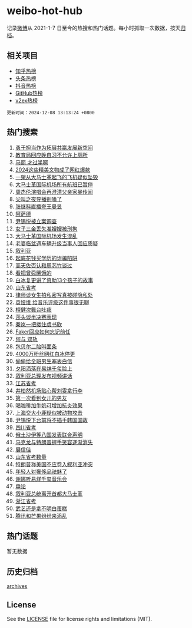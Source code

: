 # weibo-hot-hub

记录[微博](https://www.weibo.com)从 2021-1-7 日至今的热搜和热门话题。每小时抓取一次数据，按天[归档](archives)。

## 相关项目

- [知乎热榜](https://github.com/lonnyzhang423/zhihu-hot-hub)
- [头条热榜](https://github.com/lonnyzhang423/toutiao-hot-hub)
- [抖音热榜](https://github.com/lonnyzhang423/douyin-hot-hub)
- [GitHub热榜](https://github.com/lonnyzhang423/github-hot-hub)
- [v2ex热榜](https://github.com/lonnyzhang423/v2ex-hot-hub)


`更新时间：2024-12-08 13:13:24 +0800`

## 热门搜索

1. [勇于担当作为拓展共赢发展新空间](https://m.weibo.cn/search?containerid=100103type%3D1%26t%3D10%26q%3D%23%E5%8B%87%E4%BA%8E%E6%8B%85%E5%BD%93%E4%BD%9C%E4%B8%BA%E6%8B%93%E5%B1%95%E5%85%B1%E8%B5%A2%E5%8F%91%E5%B1%95%E6%96%B0%E7%A9%BA%E9%97%B4%23&stream_entry_id=51&isnewpage=1&extparam=seat%3D1%26c_type%3D51%26q%3D%2523%25E5%258B%2587%25E4%25BA%258E%25E6%258B%2585%25E5%25BD%2593%25E4%25BD%259C%25E4%25B8%25BA%25E6%258B%2593%25E5%25B1%2595%25E5%2585%25B1%25E8%25B5%25A2%25E5%258F%2591%25E5%25B1%2595%25E6%2596%25B0%25E7%25A9%25BA%25E9%2597%25B4%2523%26pos%3D0%26cate%3D10103%26dgr%3D0%26filter_type%3Drealtimehot%26stream_entry_id%3D51%26display_time%3D1733634803%26pre_seqid%3D17336348030409222390936)
1. [教育局回应晚自习不允许上厕所](https://m.weibo.cn/search?containerid=100103type%3D1%26t%3D10%26q%3D%23%E6%95%99%E8%82%B2%E5%B1%80%E5%9B%9E%E5%BA%94%E6%99%9A%E8%87%AA%E4%B9%A0%E4%B8%8D%E5%85%81%E8%AE%B8%E4%B8%8A%E5%8E%95%E6%89%80%23&stream_entry_id=31&isnewpage=1&extparam=seat%3D1%26q%3D%2523%25E6%2595%2599%25E8%2582%25B2%25E5%25B1%2580%25E5%259B%259E%25E5%25BA%2594%25E6%2599%259A%25E8%2587%25AA%25E4%25B9%25A0%25E4%25B8%258D%25E5%2585%2581%25E8%25AE%25B8%25E4%25B8%258A%25E5%258E%2595%25E6%2589%2580%2523%26pos%3D0%26dgr%3D0%26filter_type%3Drealtimehot%26realpos%3D1%26c_type%3D31%26flag%3D1%26cate%3D5001%26band_rank%3D1%26lcate%3D5001%26stream_entry_id%3D31%26display_time%3D1733634803%26pre_seqid%3D17336348030409222390936)
1. [马丽 才过半啊](https://m.weibo.cn/search?containerid=100103type%3D1%26t%3D10%26q%3D%E9%A9%AC%E4%B8%BD+%E6%89%8D%E8%BF%87%E5%8D%8A%E5%95%8A&stream_entry_id=31&isnewpage=1&extparam=seat%3D1%26q%3D%25E9%25A9%25AC%25E4%25B8%25BD%2520%25E6%2589%258D%25E8%25BF%2587%25E5%258D%258A%25E5%2595%258A%26pos%3D1%26dgr%3D0%26filter_type%3Drealtimehot%26realpos%3D2%26c_type%3D31%26flag%3D2%26cate%3D5001%26band_rank%3D2%26lcate%3D5001%26stream_entry_id%3D31%26display_time%3D1733634803%26pre_seqid%3D17336348030409222390936)
1. [2024这些精美文物成了网红爆款](https://m.weibo.cn/search?containerid=100103type%3D1%26t%3D10%26q%3D%232024%E8%BF%99%E4%BA%9B%E7%B2%BE%E7%BE%8E%E6%96%87%E7%89%A9%E6%88%90%E4%BA%86%E7%BD%91%E7%BA%A2%E7%88%86%E6%AC%BE%23&stream_entry_id=31&isnewpage=1&extparam=seat%3D1%26q%3D%25232024%25E8%25BF%2599%25E4%25BA%259B%25E7%25B2%25BE%25E7%25BE%258E%25E6%2596%2587%25E7%2589%25A9%25E6%2588%2590%25E4%25BA%2586%25E7%25BD%2591%25E7%25BA%25A2%25E7%2588%2586%25E6%25AC%25BE%2523%26pos%3D2%26dgr%3D0%26filter_type%3Drealtimehot%26realpos%3D3%26c_type%3D31%26flag%3D0%26cate%3D5001%26band_rank%3D3%26lcate%3D5001%26stream_entry_id%3D31%26display_time%3D1733634803%26pre_seqid%3D17336348030409222390936)
1. [一架从大马士革起飞的飞机疑似坠毁](https://m.weibo.cn/search?containerid=100103type%3D1%26t%3D10%26q%3D%23%E4%B8%80%E6%9E%B6%E4%BB%8E%E5%A4%A7%E9%A9%AC%E5%A3%AB%E9%9D%A9%E8%B5%B7%E9%A3%9E%E7%9A%84%E9%A3%9E%E6%9C%BA%E7%96%91%E4%BC%BC%E5%9D%A0%E6%AF%81%23&stream_entry_id=31&isnewpage=1&extparam=seat%3D1%26q%3D%2523%25E4%25B8%2580%25E6%259E%25B6%25E4%25BB%258E%25E5%25A4%25A7%25E9%25A9%25AC%25E5%25A3%25AB%25E9%259D%25A9%25E8%25B5%25B7%25E9%25A3%259E%25E7%259A%2584%25E9%25A3%259E%25E6%259C%25BA%25E7%2596%2591%25E4%25BC%25BC%25E5%259D%25A0%25E6%25AF%2581%2523%26pos%3D3%26dgr%3D0%26filter_type%3Drealtimehot%26realpos%3D4%26c_type%3D31%26flag%3D1%26cate%3D5001%26band_rank%3D4%26lcate%3D5001%26stream_entry_id%3D31%26display_time%3D1733634803%26pre_seqid%3D17336348030409222390936)
1. [大马士革国际机场所有航班已暂停](https://m.weibo.cn/search?containerid=100103type%3D1%26t%3D10%26q%3D%23%E5%A4%A7%E9%A9%AC%E5%A3%AB%E9%9D%A9%E5%9B%BD%E9%99%85%E6%9C%BA%E5%9C%BA%E6%89%80%E6%9C%89%E8%88%AA%E7%8F%AD%E5%B7%B2%E6%9A%82%E5%81%9C%23&stream_entry_id=31&isnewpage=1&extparam=seat%3D1%26q%3D%2523%25E5%25A4%25A7%25E9%25A9%25AC%25E5%25A3%25AB%25E9%259D%25A9%25E5%259B%25BD%25E9%2599%2585%25E6%259C%25BA%25E5%259C%25BA%25E6%2589%2580%25E6%259C%2589%25E8%2588%25AA%25E7%258F%25AD%25E5%25B7%25B2%25E6%259A%2582%25E5%2581%259C%2523%26pos%3D4%26dgr%3D0%26filter_type%3Drealtimehot%26realpos%3D5%26c_type%3D31%26flag%3D0%26cate%3D5001%26band_rank%3D5%26lcate%3D5001%26stream_entry_id%3D31%26display_time%3D1733634803%26pre_seqid%3D17336348030409222390936)
1. [周杰伦演唱会再澄清父亲家暴传闻](https://m.weibo.cn/search?containerid=100103type%3D1%26t%3D10%26q%3D%23%E5%91%A8%E6%9D%B0%E4%BC%A6%E6%BC%94%E5%94%B1%E4%BC%9A%E5%86%8D%E6%BE%84%E6%B8%85%E7%88%B6%E4%BA%B2%E5%AE%B6%E6%9A%B4%E4%BC%A0%E9%97%BB%23&stream_entry_id=31&isnewpage=1&extparam=seat%3D1%26q%3D%2523%25E5%2591%25A8%25E6%259D%25B0%25E4%25BC%25A6%25E6%25BC%2594%25E5%2594%25B1%25E4%25BC%259A%25E5%2586%258D%25E6%25BE%2584%25E6%25B8%2585%25E7%2588%25B6%25E4%25BA%25B2%25E5%25AE%25B6%25E6%259A%25B4%25E4%25BC%25A0%25E9%2597%25BB%2523%26pos%3D5%26dgr%3D0%26filter_type%3Drealtimehot%26realpos%3D6%26c_type%3D31%26flag%3D1%26cate%3D5001%26band_rank%3D6%26lcate%3D5001%26stream_entry_id%3D31%26display_time%3D1733634803%26pre_seqid%3D17336348030409222390936)
1. [尖叫之夜导播别嗑了](https://m.weibo.cn/search?containerid=100103type%3D1%26t%3D10%26q%3D%E5%B0%96%E5%8F%AB%E4%B9%8B%E5%A4%9C%E5%AF%BC%E6%92%AD%E5%88%AB%E5%97%91%E4%BA%86&stream_entry_id=31&isnewpage=1&extparam=seat%3D1%26q%3D%25E5%25B0%2596%25E5%258F%25AB%25E4%25B9%258B%25E5%25A4%259C%25E5%25AF%25BC%25E6%2592%25AD%25E5%2588%25AB%25E5%2597%2591%25E4%25BA%2586%26pos%3D6%26dgr%3D0%26filter_type%3Drealtimehot%26realpos%3D7%26c_type%3D31%26flag%3D1%26cate%3D5001%26band_rank%3D7%26lcate%3D5001%26stream_entry_id%3D31%26display_time%3D1733634803%26pre_seqid%3D17336348030409222390936)
1. [张继科直播夸王曼昱](https://m.weibo.cn/search?containerid=100103type%3D1%26t%3D10%26q%3D%23%E5%BC%A0%E7%BB%A7%E7%A7%91%E7%9B%B4%E6%92%AD%E5%A4%B8%E7%8E%8B%E6%9B%BC%E6%98%B1%23&stream_entry_id=31&isnewpage=1&extparam=seat%3D1%26q%3D%2523%25E5%25BC%25A0%25E7%25BB%25A7%25E7%25A7%2591%25E7%259B%25B4%25E6%2592%25AD%25E5%25A4%25B8%25E7%258E%258B%25E6%259B%25BC%25E6%2598%25B1%2523%26pos%3D7%26dgr%3D0%26filter_type%3Drealtimehot%26realpos%3D8%26c_type%3D31%26flag%3D0%26cate%3D5001%26band_rank%3D8%26lcate%3D5001%26stream_entry_id%3D31%26display_time%3D1733634803%26pre_seqid%3D17336348030409222390936)
1. [阿萨德](https://m.weibo.cn/search?containerid=100103type%3D1%26t%3D10%26q%3D%E9%98%BF%E8%90%A8%E5%BE%B7&stream_entry_id=31&isnewpage=1&extparam=seat%3D1%26q%3D%25E9%2598%25BF%25E8%2590%25A8%25E5%25BE%25B7%26pos%3D8%26dgr%3D0%26filter_type%3Drealtimehot%26realpos%3D9%26c_type%3D31%26flag%3D0%26cate%3D5001%26band_rank%3D9%26lcate%3D5001%26stream_entry_id%3D31%26display_time%3D1733634803%26pre_seqid%3D17336348030409222390936)
1. [尹锡悦被立案调查](https://m.weibo.cn/search?containerid=100103type%3D1%26t%3D10%26q%3D%23%E5%B0%B9%E9%94%A1%E6%82%A6%E8%A2%AB%E7%AB%8B%E6%A1%88%E8%B0%83%E6%9F%A5%23&stream_entry_id=31&isnewpage=1&extparam=seat%3D1%26q%3D%2523%25E5%25B0%25B9%25E9%2594%25A1%25E6%2582%25A6%25E8%25A2%25AB%25E7%25AB%258B%25E6%25A1%2588%25E8%25B0%2583%25E6%259F%25A5%2523%26pos%3D9%26dgr%3D0%26filter_type%3Drealtimehot%26realpos%3D10%26c_type%3D31%26flag%3D1%26cate%3D5001%26band_rank%3D10%26lcate%3D5001%26stream_entry_id%3D31%26display_time%3D1733634803%26pre_seqid%3D17336348030409222390936)
1. [女子三金丢失准嫂嫂被刑拘](https://m.weibo.cn/search?containerid=100103type%3D1%26t%3D10%26q%3D%23%E5%A5%B3%E5%AD%90%E4%B8%89%E9%87%91%E4%B8%A2%E5%A4%B1%E5%87%86%E5%AB%82%E5%AB%82%E8%A2%AB%E5%88%91%E6%8B%98%23&stream_entry_id=31&isnewpage=1&extparam=seat%3D1%26q%3D%2523%25E5%25A5%25B3%25E5%25AD%2590%25E4%25B8%2589%25E9%2587%2591%25E4%25B8%25A2%25E5%25A4%25B1%25E5%2587%2586%25E5%25AB%2582%25E5%25AB%2582%25E8%25A2%25AB%25E5%2588%2591%25E6%258B%2598%2523%26pos%3D10%26dgr%3D0%26filter_type%3Drealtimehot%26realpos%3D11%26c_type%3D31%26flag%3D1%26cate%3D5001%26band_rank%3D11%26lcate%3D5001%26stream_entry_id%3D31%26display_time%3D1733634803%26pre_seqid%3D17336348030409222390936)
1. [大马士革国际机场发生混乱](https://m.weibo.cn/search?containerid=100103type%3D1%26t%3D10%26q%3D%23%E5%A4%A7%E9%A9%AC%E5%A3%AB%E9%9D%A9%E5%9B%BD%E9%99%85%E6%9C%BA%E5%9C%BA%E5%8F%91%E7%94%9F%E6%B7%B7%E4%B9%B1%23&stream_entry_id=31&isnewpage=1&extparam=seat%3D1%26q%3D%2523%25E5%25A4%25A7%25E9%25A9%25AC%25E5%25A3%25AB%25E9%259D%25A9%25E5%259B%25BD%25E9%2599%2585%25E6%259C%25BA%25E5%259C%25BA%25E5%258F%2591%25E7%2594%259F%25E6%25B7%25B7%25E4%25B9%25B1%2523%26pos%3D11%26dgr%3D0%26filter_type%3Drealtimehot%26realpos%3D12%26c_type%3D31%26flag%3D1%26cate%3D5001%26band_rank%3D12%26lcate%3D5001%26stream_entry_id%3D31%26display_time%3D1733634803%26pre_seqid%3D17336348030409222390936)
1. [老婆临盆遇车辆升级当事人回应质疑](https://m.weibo.cn/search?containerid=100103type%3D1%26t%3D10%26q%3D%23%E8%80%81%E5%A9%86%E4%B8%B4%E7%9B%86%E9%81%87%E8%BD%A6%E8%BE%86%E5%8D%87%E7%BA%A7%E5%BD%93%E4%BA%8B%E4%BA%BA%E5%9B%9E%E5%BA%94%E8%B4%A8%E7%96%91%23&stream_entry_id=31&isnewpage=1&extparam=seat%3D1%26q%3D%2523%25E8%2580%2581%25E5%25A9%2586%25E4%25B8%25B4%25E7%259B%2586%25E9%2581%2587%25E8%25BD%25A6%25E8%25BE%2586%25E5%258D%2587%25E7%25BA%25A7%25E5%25BD%2593%25E4%25BA%258B%25E4%25BA%25BA%25E5%259B%259E%25E5%25BA%2594%25E8%25B4%25A8%25E7%2596%2591%2523%26pos%3D12%26dgr%3D0%26filter_type%3Drealtimehot%26realpos%3D13%26c_type%3D31%26flag%3D0%26cate%3D5001%26band_rank%3D13%26lcate%3D5001%26stream_entry_id%3D31%26display_time%3D1733634803%26pre_seqid%3D17336348030409222390936)
1. [叙利亚](https://m.weibo.cn/search?containerid=100103type%3D1%26t%3D10%26q%3D%E5%8F%99%E5%88%A9%E4%BA%9A&stream_entry_id=31&isnewpage=1&extparam=seat%3D1%26q%3D%25E5%258F%2599%25E5%2588%25A9%25E4%25BA%259A%26pos%3D13%26dgr%3D0%26filter_type%3Drealtimehot%26realpos%3D14%26c_type%3D31%26flag%3D0%26cate%3D5001%26band_rank%3D14%26lcate%3D5001%26stream_entry_id%3D31%26display_time%3D1733634803%26pre_seqid%3D17336348030409222390936)
1. [起底花钱买学历的诈骗陷阱](https://m.weibo.cn/search?containerid=100103type%3D1%26t%3D10%26q%3D%23%E8%B5%B7%E5%BA%95%E8%8A%B1%E9%92%B1%E4%B9%B0%E5%AD%A6%E5%8E%86%E7%9A%84%E8%AF%88%E9%AA%97%E9%99%B7%E9%98%B1%23&stream_entry_id=31&isnewpage=1&extparam=seat%3D1%26q%3D%2523%25E8%25B5%25B7%25E5%25BA%2595%25E8%258A%25B1%25E9%2592%25B1%25E4%25B9%25B0%25E5%25AD%25A6%25E5%258E%2586%25E7%259A%2584%25E8%25AF%2588%25E9%25AA%2597%25E9%2599%25B7%25E9%2598%25B1%2523%26pos%3D14%26dgr%3D0%26filter_type%3Drealtimehot%26realpos%3D15%26c_type%3D31%26flag%3D1%26cate%3D5001%26band_rank%3D15%26lcate%3D5001%26stream_entry_id%3D31%26display_time%3D1733634803%26pre_seqid%3D17336348030409222390936)
1. [高天佐否认和周芯竹谈过](https://m.weibo.cn/search?containerid=100103type%3D1%26t%3D10%26q%3D%23%E9%AB%98%E5%A4%A9%E4%BD%90%E5%90%A6%E8%AE%A4%E5%92%8C%E5%91%A8%E8%8A%AF%E7%AB%B9%E8%B0%88%E8%BF%87%23&stream_entry_id=31&isnewpage=1&extparam=seat%3D1%26q%3D%2523%25E9%25AB%2598%25E5%25A4%25A9%25E4%25BD%2590%25E5%2590%25A6%25E8%25AE%25A4%25E5%2592%258C%25E5%2591%25A8%25E8%258A%25AF%25E7%25AB%25B9%25E8%25B0%2588%25E8%25BF%2587%2523%26pos%3D15%26dgr%3D0%26filter_type%3Drealtimehot%26realpos%3D16%26c_type%3D31%26flag%3D0%26cate%3D5001%26band_rank%3D16%26lcate%3D5001%26stream_entry_id%3D31%26display_time%3D1733634803%26pre_seqid%3D17336348030409222390936)
1. [看把曾舜晞饿的](https://m.weibo.cn/search?containerid=100103type%3D1%26t%3D10%26q%3D%E7%9C%8B%E6%8A%8A%E6%9B%BE%E8%88%9C%E6%99%9E%E9%A5%BF%E7%9A%84&stream_entry_id=31&isnewpage=1&extparam=seat%3D1%26q%3D%25E7%259C%258B%25E6%258A%258A%25E6%259B%25BE%25E8%2588%259C%25E6%2599%259E%25E9%25A5%25BF%25E7%259A%2584%26pos%3D16%26dgr%3D0%26filter_type%3Drealtimehot%26realpos%3D17%26c_type%3D31%26flag%3D0%26cate%3D5001%26band_rank%3D17%26lcate%3D5001%26stream_entry_id%3D31%26display_time%3D1733634803%26pre_seqid%3D17336348030409222390936)
1. [白冰复更讲了资助13个孩子的故事](https://m.weibo.cn/search?containerid=100103type%3D1%26t%3D10%26q%3D%23%E7%99%BD%E5%86%B0%E5%A4%8D%E6%9B%B4%E8%AE%B2%E4%BA%86%E8%B5%84%E5%8A%A913%E4%B8%AA%E5%AD%A9%E5%AD%90%E7%9A%84%E6%95%85%E4%BA%8B%23&stream_entry_id=31&isnewpage=1&extparam=seat%3D1%26q%3D%2523%25E7%2599%25BD%25E5%2586%25B0%25E5%25A4%258D%25E6%259B%25B4%25E8%25AE%25B2%25E4%25BA%2586%25E8%25B5%2584%25E5%258A%25A913%25E4%25B8%25AA%25E5%25AD%25A9%25E5%25AD%2590%25E7%259A%2584%25E6%2595%2585%25E4%25BA%258B%2523%26pos%3D17%26dgr%3D0%26filter_type%3Drealtimehot%26realpos%3D18%26c_type%3D31%26flag%3D1%26cate%3D5001%26band_rank%3D18%26lcate%3D5001%26stream_entry_id%3D31%26display_time%3D1733634803%26pre_seqid%3D17336348030409222390936)
1. [山东省考](https://m.weibo.cn/search?containerid=100103type%3D1%26t%3D10%26q%3D%E5%B1%B1%E4%B8%9C%E7%9C%81%E8%80%83&stream_entry_id=31&isnewpage=1&extparam=seat%3D1%26q%3D%25E5%25B1%25B1%25E4%25B8%259C%25E7%259C%2581%25E8%2580%2583%26pos%3D18%26dgr%3D0%26filter_type%3Drealtimehot%26realpos%3D19%26c_type%3D31%26flag%3D0%26cate%3D5001%26band_rank%3D19%26lcate%3D5001%26stream_entry_id%3D31%26display_time%3D1733634803%26pre_seqid%3D17336348030409222390936)
1. [律师谈女生拍私密写真被碰隐私处](https://m.weibo.cn/search?containerid=100103type%3D1%26t%3D10%26q%3D%23%E5%BE%8B%E5%B8%88%E8%B0%88%E5%A5%B3%E7%94%9F%E6%8B%8D%E7%A7%81%E5%AF%86%E5%86%99%E7%9C%9F%E8%A2%AB%E7%A2%B0%E9%9A%90%E7%A7%81%E5%A4%84%23&stream_entry_id=31&isnewpage=1&extparam=seat%3D1%26q%3D%2523%25E5%25BE%258B%25E5%25B8%2588%25E8%25B0%2588%25E5%25A5%25B3%25E7%2594%259F%25E6%258B%258D%25E7%25A7%2581%25E5%25AF%2586%25E5%2586%2599%25E7%259C%259F%25E8%25A2%25AB%25E7%25A2%25B0%25E9%259A%2590%25E7%25A7%2581%25E5%25A4%2584%2523%26pos%3D19%26dgr%3D0%26filter_type%3Drealtimehot%26realpos%3D20%26c_type%3D31%26flag%3D1%26cate%3D5001%26band_rank%3D20%26lcate%3D5001%26stream_entry_id%3D31%26display_time%3D1733634803%26pre_seqid%3D17336348030409222390936)
1. [袁娅维 给音乐评级这件事很无聊](https://m.weibo.cn/search?containerid=100103type%3D1%26t%3D10%26q%3D%E8%A2%81%E5%A8%85%E7%BB%B4+%E7%BB%99%E9%9F%B3%E4%B9%90%E8%AF%84%E7%BA%A7%E8%BF%99%E4%BB%B6%E4%BA%8B%E5%BE%88%E6%97%A0%E8%81%8A&stream_entry_id=31&isnewpage=1&extparam=seat%3D1%26q%3D%25E8%25A2%2581%25E5%25A8%2585%25E7%25BB%25B4%2520%25E7%25BB%2599%25E9%259F%25B3%25E4%25B9%2590%25E8%25AF%2584%25E7%25BA%25A7%25E8%25BF%2599%25E4%25BB%25B6%25E4%25BA%258B%25E5%25BE%2588%25E6%2597%25A0%25E8%2581%258A%26pos%3D20%26dgr%3D0%26filter_type%3Drealtimehot%26realpos%3D21%26c_type%3D31%26flag%3D1%26cate%3D5001%26band_rank%3D21%26lcate%3D5001%26stream_entry_id%3D31%26display_time%3D1733634803%26pre_seqid%3D17336348030409222390936)
1. [檀健次舞台吐痰](https://m.weibo.cn/search?containerid=100103type%3D1%26t%3D10%26q%3D%E6%AA%80%E5%81%A5%E6%AC%A1%E8%88%9E%E5%8F%B0%E5%90%90%E7%97%B0&stream_entry_id=31&isnewpage=1&extparam=seat%3D1%26q%3D%25E6%25AA%2580%25E5%2581%25A5%25E6%25AC%25A1%25E8%2588%259E%25E5%258F%25B0%25E5%2590%2590%25E7%2597%25B0%26pos%3D21%26dgr%3D0%26filter_type%3Drealtimehot%26realpos%3D22%26c_type%3D31%26flag%3D2%26cate%3D5001%26band_rank%3D22%26lcate%3D5001%26stream_entry_id%3D31%26display_time%3D1733634803%26pre_seqid%3D17336348030409222390936)
1. [莎头谈半决赛表现](https://m.weibo.cn/search?containerid=100103type%3D1%26t%3D10%26q%3D%23%E8%8E%8E%E5%A4%B4%E8%B0%88%E5%8D%8A%E5%86%B3%E8%B5%9B%E8%A1%A8%E7%8E%B0%23&stream_entry_id=31&isnewpage=1&extparam=seat%3D1%26q%3D%2523%25E8%258E%258E%25E5%25A4%25B4%25E8%25B0%2588%25E5%258D%258A%25E5%2586%25B3%25E8%25B5%259B%25E8%25A1%25A8%25E7%258E%25B0%2523%26pos%3D22%26dgr%3D0%26filter_type%3Drealtimehot%26realpos%3D23%26c_type%3D31%26flag%3D1%26cate%3D5001%26band_rank%3D23%26lcate%3D5001%26stream_entry_id%3D31%26display_time%3D1733634803%26pre_seqid%3D17336348030409222390936)
1. [秦岚一把搂住虞书欣](https://m.weibo.cn/search?containerid=100103type%3D1%26t%3D10%26q%3D%23%E7%A7%A6%E5%B2%9A%E4%B8%80%E6%8A%8A%E6%90%82%E4%BD%8F%E8%99%9E%E4%B9%A6%E6%AC%A3%23&stream_entry_id=31&isnewpage=1&extparam=seat%3D1%26q%3D%2523%25E7%25A7%25A6%25E5%25B2%259A%25E4%25B8%2580%25E6%258A%258A%25E6%2590%2582%25E4%25BD%258F%25E8%2599%259E%25E4%25B9%25A6%25E6%25AC%25A3%2523%26pos%3D23%26dgr%3D0%26filter_type%3Drealtimehot%26realpos%3D24%26c_type%3D31%26flag%3D2%26cate%3D5001%26band_rank%3D24%26lcate%3D5001%26stream_entry_id%3D31%26display_time%3D1733634803%26pre_seqid%3D17336348030409222390936)
1. [Faker回应如何忘记前任](https://m.weibo.cn/search?containerid=100103type%3D1%26t%3D10%26q%3D%23Faker%E5%9B%9E%E5%BA%94%E5%A6%82%E4%BD%95%E5%BF%98%E8%AE%B0%E5%89%8D%E4%BB%BB%23&stream_entry_id=31&isnewpage=1&extparam=seat%3D1%26q%3D%2523Faker%25E5%259B%259E%25E5%25BA%2594%25E5%25A6%2582%25E4%25BD%2595%25E5%25BF%2598%25E8%25AE%25B0%25E5%2589%258D%25E4%25BB%25BB%2523%26pos%3D24%26dgr%3D0%26filter_type%3Drealtimehot%26realpos%3D25%26c_type%3D31%26flag%3D1%26cate%3D5001%26band_rank%3D25%26lcate%3D5001%26stream_entry_id%3D31%26display_time%3D1733634803%26pre_seqid%3D17336348030409222390936)
1. [何与 双轨](https://m.weibo.cn/search?containerid=100103type%3D1%26t%3D10%26q%3D%E4%BD%95%E4%B8%8E+%E5%8F%8C%E8%BD%A8&stream_entry_id=31&isnewpage=1&extparam=seat%3D1%26q%3D%25E4%25BD%2595%25E4%25B8%258E%2520%25E5%258F%258C%25E8%25BD%25A8%26pos%3D25%26dgr%3D0%26filter_type%3Drealtimehot%26realpos%3D26%26c_type%3D31%26flag%3D0%26cate%3D5001%26band_rank%3D26%26lcate%3D5001%26stream_entry_id%3D31%26display_time%3D1733634803%26pre_seqid%3D17336348030409222390936)
1. [包贝尔二胎叫面条](https://m.weibo.cn/search?containerid=100103type%3D1%26t%3D10%26q%3D%23%E5%8C%85%E8%B4%9D%E5%B0%94%E4%BA%8C%E8%83%8E%E5%8F%AB%E9%9D%A2%E6%9D%A1%23&stream_entry_id=31&isnewpage=1&extparam=seat%3D1%26q%3D%2523%25E5%258C%2585%25E8%25B4%259D%25E5%25B0%2594%25E4%25BA%258C%25E8%2583%258E%25E5%258F%25AB%25E9%259D%25A2%25E6%259D%25A1%2523%26pos%3D26%26dgr%3D0%26filter_type%3Drealtimehot%26realpos%3D27%26c_type%3D31%26flag%3D0%26cate%3D5001%26band_rank%3D27%26lcate%3D5001%26stream_entry_id%3D31%26display_time%3D1733634803%26pre_seqid%3D17336348030409222390936)
1. [4000万粉丝网红白冰停更](https://m.weibo.cn/search?containerid=100103type%3D1%26t%3D10%26q%3D%234000%E4%B8%87%E7%B2%89%E4%B8%9D%E7%BD%91%E7%BA%A2%E7%99%BD%E5%86%B0%E5%81%9C%E6%9B%B4%23&stream_entry_id=31&isnewpage=1&extparam=seat%3D1%26q%3D%25234000%25E4%25B8%2587%25E7%25B2%2589%25E4%25B8%259D%25E7%25BD%2591%25E7%25BA%25A2%25E7%2599%25BD%25E5%2586%25B0%25E5%2581%259C%25E6%259B%25B4%2523%26pos%3D27%26dgr%3D0%26filter_type%3Drealtimehot%26realpos%3D28%26c_type%3D31%26flag%3D0%26cate%3D5001%26band_rank%3D28%26lcate%3D5001%26stream_entry_id%3D31%26display_time%3D1733634803%26pre_seqid%3D17336348030409222390936)
1. [偷偷给全班男生塞表白信](https://m.weibo.cn/search?containerid=100103type%3D1%26t%3D10%26q%3D%E5%81%B7%E5%81%B7%E7%BB%99%E5%85%A8%E7%8F%AD%E7%94%B7%E7%94%9F%E5%A1%9E%E8%A1%A8%E7%99%BD%E4%BF%A1&stream_entry_id=31&isnewpage=1&extparam=seat%3D1%26q%3D%25E5%2581%25B7%25E5%2581%25B7%25E7%25BB%2599%25E5%2585%25A8%25E7%258F%25AD%25E7%2594%25B7%25E7%2594%259F%25E5%25A1%259E%25E8%25A1%25A8%25E7%2599%25BD%25E4%25BF%25A1%26pos%3D28%26dgr%3D0%26filter_type%3Drealtimehot%26realpos%3D29%26c_type%3D31%26flag%3D1%26cate%3D5001%26band_rank%3D29%26lcate%3D5001%26stream_entry_id%3D31%26display_time%3D1733634803%26pre_seqid%3D17336348030409222390936)
1. [夕阳洒落在易烊千玺脸上](https://m.weibo.cn/search?containerid=100103type%3D1%26t%3D10%26q%3D%23%E5%A4%95%E9%98%B3%E6%B4%92%E8%90%BD%E5%9C%A8%E6%98%93%E7%83%8A%E5%8D%83%E7%8E%BA%E8%84%B8%E4%B8%8A%23&stream_entry_id=31&isnewpage=1&extparam=seat%3D1%26q%3D%2523%25E5%25A4%2595%25E9%2598%25B3%25E6%25B4%2592%25E8%2590%25BD%25E5%259C%25A8%25E6%2598%2593%25E7%2583%258A%25E5%258D%2583%25E7%258E%25BA%25E8%2584%25B8%25E4%25B8%258A%2523%26pos%3D29%26dgr%3D0%26filter_type%3Drealtimehot%26realpos%3D30%26c_type%3D31%26flag%3D1%26cate%3D5001%26band_rank%3D30%26lcate%3D5001%26stream_entry_id%3D31%26display_time%3D1733634803%26pre_seqid%3D17336348030409222390936)
1. [叙利亚总理发布视频讲话](https://m.weibo.cn/search?containerid=100103type%3D1%26t%3D10%26q%3D%23%E5%8F%99%E5%88%A9%E4%BA%9A%E6%80%BB%E7%90%86%E5%8F%91%E5%B8%83%E8%A7%86%E9%A2%91%E8%AE%B2%E8%AF%9D%23&stream_entry_id=31&isnewpage=1&extparam=seat%3D1%26q%3D%2523%25E5%258F%2599%25E5%2588%25A9%25E4%25BA%259A%25E6%2580%25BB%25E7%2590%2586%25E5%258F%2591%25E5%25B8%2583%25E8%25A7%2586%25E9%25A2%2591%25E8%25AE%25B2%25E8%25AF%259D%2523%26pos%3D30%26dgr%3D0%26filter_type%3Drealtimehot%26realpos%3D31%26c_type%3D31%26flag%3D1%26cate%3D5001%26band_rank%3D31%26lcate%3D5001%26stream_entry_id%3D31%26display_time%3D1733634803%26pre_seqid%3D17336348030409222390936)
1. [江苏省考](https://m.weibo.cn/search?containerid=100103type%3D1%26t%3D10%26q%3D%E6%B1%9F%E8%8B%8F%E7%9C%81%E8%80%83&stream_entry_id=31&isnewpage=1&extparam=seat%3D1%26q%3D%25E6%25B1%259F%25E8%258B%258F%25E7%259C%2581%25E8%2580%2583%26pos%3D31%26dgr%3D0%26filter_type%3Drealtimehot%26realpos%3D32%26c_type%3D31%26flag%3D0%26cate%3D5001%26band_rank%3D32%26lcate%3D5001%26stream_entry_id%3D31%26display_time%3D1733634803%26pre_seqid%3D17336348030409222390936)
1. [井柏然机场贴心帮刘雯拿行李](https://m.weibo.cn/search?containerid=100103type%3D1%26t%3D10%26q%3D%23%E4%BA%95%E6%9F%8F%E7%84%B6%E6%9C%BA%E5%9C%BA%E8%B4%B4%E5%BF%83%E5%B8%AE%E5%88%98%E9%9B%AF%E6%8B%BF%E8%A1%8C%E6%9D%8E%23&stream_entry_id=31&isnewpage=1&extparam=seat%3D1%26q%3D%2523%25E4%25BA%2595%25E6%259F%258F%25E7%2584%25B6%25E6%259C%25BA%25E5%259C%25BA%25E8%25B4%25B4%25E5%25BF%2583%25E5%25B8%25AE%25E5%2588%2598%25E9%259B%25AF%25E6%258B%25BF%25E8%25A1%258C%25E6%259D%258E%2523%26pos%3D32%26dgr%3D0%26filter_type%3Drealtimehot%26realpos%3D33%26c_type%3D31%26flag%3D1%26cate%3D5001%26band_rank%3D33%26lcate%3D5001%26stream_entry_id%3D31%26display_time%3D1733634803%26pre_seqid%3D17336348030409222390936)
1. [第一次看到女儿的男友](https://m.weibo.cn/search?containerid=100103type%3D1%26t%3D10%26q%3D%E7%AC%AC%E4%B8%80%E6%AC%A1%E7%9C%8B%E5%88%B0%E5%A5%B3%E5%84%BF%E7%9A%84%E7%94%B7%E5%8F%8B&stream_entry_id=31&isnewpage=1&extparam=seat%3D1%26q%3D%25E7%25AC%25AC%25E4%25B8%2580%25E6%25AC%25A1%25E7%259C%258B%25E5%2588%25B0%25E5%25A5%25B3%25E5%2584%25BF%25E7%259A%2584%25E7%2594%25B7%25E5%258F%258B%26pos%3D33%26dgr%3D0%26filter_type%3Drealtimehot%26realpos%3D34%26c_type%3D31%26flag%3D1%26cate%3D5001%26band_rank%3D34%26lcate%3D5001%26stream_entry_id%3D31%26display_time%3D1733634803%26pre_seqid%3D17336348030409222390936)
1. [喝咖啡加牛奶可增加抗炎效果](https://m.weibo.cn/search?containerid=100103type%3D1%26t%3D10%26q%3D%23%E5%96%9D%E5%92%96%E5%95%A1%E5%8A%A0%E7%89%9B%E5%A5%B6%E5%8F%AF%E5%A2%9E%E5%8A%A0%E6%8A%97%E7%82%8E%E6%95%88%E6%9E%9C%23&stream_entry_id=31&isnewpage=1&extparam=seat%3D1%26q%3D%2523%25E5%2596%259D%25E5%2592%2596%25E5%2595%25A1%25E5%258A%25A0%25E7%2589%259B%25E5%25A5%25B6%25E5%258F%25AF%25E5%25A2%259E%25E5%258A%25A0%25E6%258A%2597%25E7%2582%258E%25E6%2595%2588%25E6%259E%259C%2523%26pos%3D34%26dgr%3D0%26filter_type%3Drealtimehot%26realpos%3D35%26c_type%3D31%26flag%3D0%26cate%3D5001%26band_rank%3D35%26lcate%3D5001%26stream_entry_id%3D31%26display_time%3D1733634803%26pre_seqid%3D17336348030409222390936)
1. [上海交大小鹿疑似被动物攻击](https://m.weibo.cn/search?containerid=100103type%3D1%26t%3D10%26q%3D%23%E4%B8%8A%E6%B5%B7%E4%BA%A4%E5%A4%A7%E5%B0%8F%E9%B9%BF%E7%96%91%E4%BC%BC%E8%A2%AB%E5%8A%A8%E7%89%A9%E6%94%BB%E5%87%BB%23&stream_entry_id=31&isnewpage=1&extparam=seat%3D1%26q%3D%2523%25E4%25B8%258A%25E6%25B5%25B7%25E4%25BA%25A4%25E5%25A4%25A7%25E5%25B0%258F%25E9%25B9%25BF%25E7%2596%2591%25E4%25BC%25BC%25E8%25A2%25AB%25E5%258A%25A8%25E7%2589%25A9%25E6%2594%25BB%25E5%2587%25BB%2523%26pos%3D35%26dgr%3D0%26filter_type%3Drealtimehot%26realpos%3D36%26c_type%3D31%26flag%3D1%26cate%3D5001%26band_rank%3D36%26lcate%3D5001%26stream_entry_id%3D31%26display_time%3D1733634803%26pre_seqid%3D17336348030409222390936)
1. [尹锡悦下台前将不插手韩国国政](https://m.weibo.cn/search?containerid=100103type%3D1%26t%3D10%26q%3D%23%E5%B0%B9%E9%94%A1%E6%82%A6%E4%B8%8B%E5%8F%B0%E5%89%8D%E5%B0%86%E4%B8%8D%E6%8F%92%E6%89%8B%E9%9F%A9%E5%9B%BD%E5%9B%BD%E6%94%BF%23&stream_entry_id=31&isnewpage=1&extparam=seat%3D1%26q%3D%2523%25E5%25B0%25B9%25E9%2594%25A1%25E6%2582%25A6%25E4%25B8%258B%25E5%258F%25B0%25E5%2589%258D%25E5%25B0%2586%25E4%25B8%258D%25E6%258F%2592%25E6%2589%258B%25E9%259F%25A9%25E5%259B%25BD%25E5%259B%25BD%25E6%2594%25BF%2523%26pos%3D36%26dgr%3D0%26filter_type%3Drealtimehot%26realpos%3D37%26c_type%3D31%26flag%3D0%26cate%3D5001%26band_rank%3D37%26lcate%3D5001%26stream_entry_id%3D31%26display_time%3D1733634803%26pre_seqid%3D17336348030409222390936)
1. [四川省考](https://m.weibo.cn/search?containerid=100103type%3D1%26t%3D10%26q%3D%E5%9B%9B%E5%B7%9D%E7%9C%81%E8%80%83&stream_entry_id=31&isnewpage=1&extparam=seat%3D1%26q%3D%25E5%259B%259B%25E5%25B7%259D%25E7%259C%2581%25E8%2580%2583%26pos%3D37%26dgr%3D0%26filter_type%3Drealtimehot%26realpos%3D38%26c_type%3D31%26flag%3D0%26cate%3D5001%26band_rank%3D38%26lcate%3D5001%26stream_entry_id%3D31%26display_time%3D1733634803%26pre_seqid%3D17336348030409222390936)
1. [俄土沙伊等八国发表联合声明](https://m.weibo.cn/search?containerid=100103type%3D1%26t%3D10%26q%3D%23%E4%BF%84%E5%9C%9F%E6%B2%99%E4%BC%8A%E7%AD%89%E5%85%AB%E5%9B%BD%E5%8F%91%E8%A1%A8%E8%81%94%E5%90%88%E5%A3%B0%E6%98%8E%23&stream_entry_id=31&isnewpage=1&extparam=seat%3D1%26q%3D%2523%25E4%25BF%2584%25E5%259C%259F%25E6%25B2%2599%25E4%25BC%258A%25E7%25AD%2589%25E5%2585%25AB%25E5%259B%25BD%25E5%258F%2591%25E8%25A1%25A8%25E8%2581%2594%25E5%2590%2588%25E5%25A3%25B0%25E6%2598%258E%2523%26pos%3D38%26dgr%3D0%26filter_type%3Drealtimehot%26realpos%3D39%26c_type%3D31%26flag%3D0%26cate%3D5001%26band_rank%3D39%26lcate%3D5001%26stream_entry_id%3D31%26display_time%3D1733634803%26pre_seqid%3D17336348030409222390936)
1. [马克龙与特朗普握手笑容逐渐消失](https://m.weibo.cn/search?containerid=100103type%3D1%26t%3D10%26q%3D%23%E9%A9%AC%E5%85%8B%E9%BE%99%E4%B8%8E%E7%89%B9%E6%9C%97%E6%99%AE%E6%8F%A1%E6%89%8B%E7%AC%91%E5%AE%B9%E9%80%90%E6%B8%90%E6%B6%88%E5%A4%B1%23&stream_entry_id=31&isnewpage=1&extparam=seat%3D1%26q%3D%2523%25E9%25A9%25AC%25E5%2585%258B%25E9%25BE%2599%25E4%25B8%258E%25E7%2589%25B9%25E6%259C%2597%25E6%2599%25AE%25E6%258F%25A1%25E6%2589%258B%25E7%25AC%2591%25E5%25AE%25B9%25E9%2580%2590%25E6%25B8%2590%25E6%25B6%2588%25E5%25A4%25B1%2523%26pos%3D39%26dgr%3D0%26filter_type%3Drealtimehot%26realpos%3D40%26c_type%3D31%26flag%3D0%26cate%3D5001%26band_rank%3D40%26lcate%3D5001%26stream_entry_id%3D31%26display_time%3D1733634803%26pre_seqid%3D17336348030409222390936)
1. [展信佳](https://m.weibo.cn/search?containerid=100103type%3D1%26t%3D10%26q%3D%E5%B1%95%E4%BF%A1%E4%BD%B3&stream_entry_id=31&isnewpage=1&extparam=seat%3D1%26q%3D%25E5%25B1%2595%25E4%25BF%25A1%25E4%25BD%25B3%26pos%3D40%26dgr%3D0%26filter_type%3Drealtimehot%26realpos%3D41%26c_type%3D31%26flag%3D0%26cate%3D5001%26band_rank%3D41%26lcate%3D5001%26stream_entry_id%3D31%26display_time%3D1733634803%26pre_seqid%3D17336348030409222390936)
1. [山东省考数量](https://m.weibo.cn/search?containerid=100103type%3D1%26t%3D10%26q%3D%E5%B1%B1%E4%B8%9C%E7%9C%81%E8%80%83%E6%95%B0%E9%87%8F&stream_entry_id=31&isnewpage=1&extparam=seat%3D1%26q%3D%25E5%25B1%25B1%25E4%25B8%259C%25E7%259C%2581%25E8%2580%2583%25E6%2595%25B0%25E9%2587%258F%26pos%3D41%26dgr%3D0%26filter_type%3Drealtimehot%26realpos%3D42%26c_type%3D31%26flag%3D1%26cate%3D5001%26band_rank%3D42%26lcate%3D5001%26stream_entry_id%3D31%26display_time%3D1733634803%26pre_seqid%3D17336348030409222390936)
1. [特朗普称美国不应卷入叙利亚冲突](https://m.weibo.cn/search?containerid=100103type%3D1%26t%3D10%26q%3D%23%E7%89%B9%E6%9C%97%E6%99%AE%E7%A7%B0%E7%BE%8E%E5%9B%BD%E4%B8%8D%E5%BA%94%E5%8D%B7%E5%85%A5%E5%8F%99%E5%88%A9%E4%BA%9A%E5%86%B2%E7%AA%81%23&stream_entry_id=31&isnewpage=1&extparam=seat%3D1%26q%3D%2523%25E7%2589%25B9%25E6%259C%2597%25E6%2599%25AE%25E7%25A7%25B0%25E7%25BE%258E%25E5%259B%25BD%25E4%25B8%258D%25E5%25BA%2594%25E5%258D%25B7%25E5%2585%25A5%25E5%258F%2599%25E5%2588%25A9%25E4%25BA%259A%25E5%2586%25B2%25E7%25AA%2581%2523%26pos%3D42%26dgr%3D0%26filter_type%3Drealtimehot%26realpos%3D43%26c_type%3D31%26flag%3D0%26cate%3D5001%26band_rank%3D43%26lcate%3D5001%26stream_entry_id%3D31%26display_time%3D1733634803%26pre_seqid%3D17336348030409222390936)
1. [年轻人对奢侈品祛魅了](https://m.weibo.cn/search?containerid=100103type%3D1%26t%3D10%26q%3D%23%E5%B9%B4%E8%BD%BB%E4%BA%BA%E5%AF%B9%E5%A5%A2%E4%BE%88%E5%93%81%E7%A5%9B%E9%AD%85%E4%BA%86%23&stream_entry_id=31&isnewpage=1&extparam=seat%3D1%26q%3D%2523%25E5%25B9%25B4%25E8%25BD%25BB%25E4%25BA%25BA%25E5%25AF%25B9%25E5%25A5%25A2%25E4%25BE%2588%25E5%2593%2581%25E7%25A5%259B%25E9%25AD%2585%25E4%25BA%2586%2523%26pos%3D43%26dgr%3D0%26filter_type%3Drealtimehot%26realpos%3D44%26c_type%3D31%26flag%3D1%26cate%3D5001%26band_rank%3D44%26lcate%3D5001%26stream_entry_id%3D31%26display_time%3D1733634803%26pre_seqid%3D17336348030409222390936)
1. [谢娜听易烊千玺音乐会](https://m.weibo.cn/search?containerid=100103type%3D1%26t%3D10%26q%3D%E8%B0%A2%E5%A8%9C%E5%90%AC%E6%98%93%E7%83%8A%E5%8D%83%E7%8E%BA%E9%9F%B3%E4%B9%90%E4%BC%9A&stream_entry_id=31&isnewpage=1&extparam=seat%3D1%26q%3D%25E8%25B0%25A2%25E5%25A8%259C%25E5%2590%25AC%25E6%2598%2593%25E7%2583%258A%25E5%258D%2583%25E7%258E%25BA%25E9%259F%25B3%25E4%25B9%2590%25E4%25BC%259A%26pos%3D44%26dgr%3D0%26filter_type%3Drealtimehot%26realpos%3D45%26c_type%3D31%26flag%3D0%26cate%3D5001%26band_rank%3D45%26lcate%3D5001%26stream_entry_id%3D31%26display_time%3D1733634803%26pre_seqid%3D17336348030409222390936)
1. [申论](https://m.weibo.cn/search?containerid=100103type%3D1%26t%3D10%26q%3D%E7%94%B3%E8%AE%BA&stream_entry_id=31&isnewpage=1&extparam=seat%3D1%26q%3D%25E7%2594%25B3%25E8%25AE%25BA%26pos%3D45%26dgr%3D0%26filter_type%3Drealtimehot%26realpos%3D46%26c_type%3D31%26flag%3D1%26cate%3D5001%26band_rank%3D46%26lcate%3D5001%26stream_entry_id%3D31%26display_time%3D1733634803%26pre_seqid%3D17336348030409222390936)
1. [叙利亚总统离开首都大马士革](https://m.weibo.cn/search?containerid=100103type%3D1%26t%3D10%26q%3D%23%E5%8F%99%E5%88%A9%E4%BA%9A%E6%80%BB%E7%BB%9F%E7%A6%BB%E5%BC%80%E9%A6%96%E9%83%BD%E5%A4%A7%E9%A9%AC%E5%A3%AB%E9%9D%A9%23&stream_entry_id=31&isnewpage=1&extparam=seat%3D1%26q%3D%2523%25E5%258F%2599%25E5%2588%25A9%25E4%25BA%259A%25E6%2580%25BB%25E7%25BB%259F%25E7%25A6%25BB%25E5%25BC%2580%25E9%25A6%2596%25E9%2583%25BD%25E5%25A4%25A7%25E9%25A9%25AC%25E5%25A3%25AB%25E9%259D%25A9%2523%26pos%3D46%26dgr%3D0%26filter_type%3Drealtimehot%26realpos%3D47%26c_type%3D31%26flag%3D0%26cate%3D5001%26band_rank%3D47%26lcate%3D5001%26stream_entry_id%3D31%26display_time%3D1733634803%26pre_seqid%3D17336348030409222390936)
1. [浙江省考](https://m.weibo.cn/search?containerid=100103type%3D1%26t%3D10%26q%3D%E6%B5%99%E6%B1%9F%E7%9C%81%E8%80%83&stream_entry_id=31&isnewpage=1&extparam=seat%3D1%26q%3D%25E6%25B5%2599%25E6%25B1%259F%25E7%259C%2581%25E8%2580%2583%26pos%3D47%26dgr%3D0%26filter_type%3Drealtimehot%26realpos%3D48%26c_type%3D31%26flag%3D0%26cate%3D5001%26band_rank%3D48%26lcate%3D5001%26stream_entry_id%3D31%26display_time%3D1733634803%26pre_seqid%3D17336348030409222390936)
1. [武艺还是拿不明白蛋糕](https://m.weibo.cn/search?containerid=100103type%3D1%26t%3D10%26q%3D%23%E6%AD%A6%E8%89%BA%E8%BF%98%E6%98%AF%E6%8B%BF%E4%B8%8D%E6%98%8E%E7%99%BD%E8%9B%8B%E7%B3%95%23&stream_entry_id=31&isnewpage=1&extparam=seat%3D1%26q%3D%2523%25E6%25AD%25A6%25E8%2589%25BA%25E8%25BF%2598%25E6%2598%25AF%25E6%258B%25BF%25E4%25B8%258D%25E6%2598%258E%25E7%2599%25BD%25E8%259B%258B%25E7%25B3%2595%2523%26pos%3D48%26dgr%3D0%26filter_type%3Drealtimehot%26realpos%3D49%26c_type%3D31%26flag%3D1%26cate%3D5001%26band_rank%3D49%26lcate%3D5001%26stream_entry_id%3D31%26display_time%3D1733634803%26pre_seqid%3D17336348030409222390936)
1. [腾讯和芒果纷纷来添乱](https://m.weibo.cn/search?containerid=100103type%3D1%26t%3D10%26q%3D%E8%85%BE%E8%AE%AF%E5%92%8C%E8%8A%92%E6%9E%9C%E7%BA%B7%E7%BA%B7%E6%9D%A5%E6%B7%BB%E4%B9%B1&stream_entry_id=31&isnewpage=1&extparam=seat%3D1%26q%3D%25E8%2585%25BE%25E8%25AE%25AF%25E5%2592%258C%25E8%258A%2592%25E6%259E%259C%25E7%25BA%25B7%25E7%25BA%25B7%25E6%259D%25A5%25E6%25B7%25BB%25E4%25B9%25B1%26pos%3D49%26dgr%3D0%26filter_type%3Drealtimehot%26realpos%3D50%26c_type%3D31%26flag%3D0%26cate%3D5001%26band_rank%3D50%26lcate%3D5001%26stream_entry_id%3D31%26display_time%3D1733634803%26pre_seqid%3D17336348030409222390936)

## 热门话题

暂无数据

## 历史归档

[archives](archives)

## License

See the [LICENSE](LICENSE) file for license rights and limitations (MIT).
